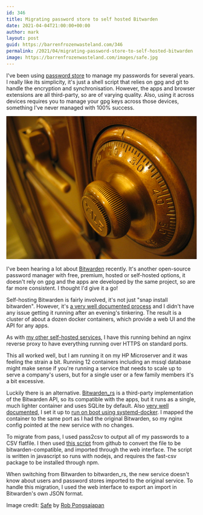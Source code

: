 ```yaml
---
id: 346
title: Migrating password store to self hosted Bitwarden
date: 2021-04-04T21:00:00+00:00
author: mark
layout: post
guid: https://barrenfrozenwasteland.com/346
permalink: /2021/04/migrating-password-store-to-self-hosted-bitwarden
image: https://barrenfrozenwasteland.com/images/safe.jpg
---
```

I've been using [password store](https://www.passwordstore.org/) to manage my passwords for several years.
I really like its simplicity, it's just a shell script that relies on gpg and git
to handle the encryption and synchronisation. However, the apps and browser extensions
are all third-party, so are of varying quality. Also, using it across devices requires
you to manage your gpg keys across those devices, something I've never managed with 100%
success.

![](/images/safe.jpg)

I've been hearing a lot about [Bitwarden](https://bitwarden.com) recently. It's another open-source password manager
with free, premium, hosted or self-hosted options, it doesn't rely on gpg and the apps are developed
by the same project, so are far more consistent. I thought I'd give it a go!

Self-hosting Bitwarden is fairly involved, it's not just "snap install bitwarden".
However, it's [a very well documented process](https://bitwarden.com/help/article/install-on-premise/) 
and I didn't have any issue getting it running after an evening's tinkering. The result is a cluster 
of about a dozen docker containers, which provide a web UI and the API for any apps.

As with [my other self-hosted services](https://barrenfrozenwasteland.com/2019/07/hosting-your-own-cloud-2019), 
I have this running behind an nginx reverse proxy to have everything running over HTTPS on standard ports.

This all worked well, but I am running it on my HP Microserver and it was feeling the strain a bit.
Running 12 containers including an mssql database might make sense if you're running a service that 
needs to scale up to serve a company's users, but for a single user or a few family members it's a 
bit excessive.

Luckily there is an alternative. [Bitwarden_rs](https://github.com/dani-garcia/bitwarden_rs) 
is a third-party implementation of the Bitwarden API, so its compatible with the apps, 
but it runs as a single, much lighter container and uses SQLite by default. 
Also [very well documented](https://github.com/dani-garcia/bitwarden_rs/wiki), I set it up to 
[run on boot using systemd-docker](https://github.com/dani-garcia/bitwarden_rs/wiki/Running-with-systemd-docker). 
I mapped the container to the same port as I had the original Bitwarden, so my nginx config pointed at the new service with no changes.

To migrate from pass, I used pass2csv to output all of my passwords to a CSV flatfile. I then used 
[this script](https://gist.github.com/Yukaii/baa8b6fda3a25b043a109fcdbe460395) from github to convert
the file to be bitwarden-compatible, and imported through the web interface. The script is written in
javascript so runs with nodejs, and requires the fast-csv package to be installed through npm.

When switching from Bitwarden to bitwarden_rs, the new service doesn't know about users and password stores
imported to the original service. To handle this migration, I used the web interface to export an import in 
Bitwarden's own JSON format.

Image credit: [Safe](https://www.flickr.com/photos/15131913@N00/288491653) 
by [Rob Pongsajapan](https://www.flickr.com/photos/pong/)
